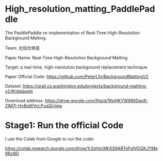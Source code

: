 # High_resolution_matting_PaddlePaddle

The PaddlePaddle re-implementation of Real-Time High-Resolution Background Matting.

Team: 光焰合体技


Paper Name: Real-Time High-Resolution Background Matting

Target: a real-time, high-resolution background replacement technique

Paper Official Code: https://github.com/PeterL1n/BackgroundMattingV2

Dataset: https://grail.cs.washington.edu/projects/background-matting-v2/#/datasets

Download address: https://drive.google.com/file/d/1KpHKYW986Dax9-ZIM7I-HyBoWVcLPuaQ/view


# Stage1: Run the official Code

I use the Colab from Google to run the code:

https://colab.research.google.com/drive/1r2sHzcMh5S9ABTeFqIVGQKJYMe9Rz8El
